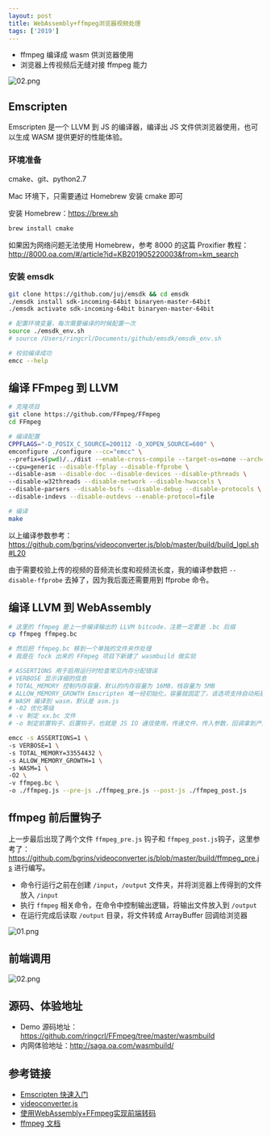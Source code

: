 ```yaml
---
layout: post
title: WebAssembly+ffmpeg浏览器视频处理
tags: ['2019']
---
```


- ffmpeg 编译成 wasm 供浏览器使用
- 浏览器上传视频后无缝对接 ffmpeg 能力

![02.png](https://cdn-1257430323.cos.ap-guangzhou.myqcloud.com/assets/imgs/20210504204310_1c9770d8b86dc16b22195b126427996c.png)

## Emscripten

Emscripten 是一个 LLVM 到 JS 的编译器，编译出 JS 文件供浏览器使用，也可以生成 WASM 提供更好的性能体验。

### 环境准备

cmake、git、python2.7

Mac 环境下，只需要通过 Homebrew 安装 cmake 即可

安装 Homebrew：https://brew.sh

```sh
brew install cmake
```

如果因为网络问题无法使用 Homebrew，参考 8000 的这篇 Proxifier 教程：http://8000.oa.com/#/article?id=KB201905220003&from=km_search

### 安装 emsdk


```sh
git clone https://github.com/juj/emsdk && cd emsdk 
./emsdk install sdk-incoming-64bit binaryen-master-64bit 
./emsdk activate sdk-incoming-64bit binaryen-master-64bit

# 配置环境变量，每次需要编译的时候配置一次
source ./emsdk_env.sh
# source /Users/ringcrl/Documents/github/emsdk/emsdk_env.sh

# 校验编译成功
emcc --help
```

## 编译 FFmpeg 到 LLVM

```sh
# 克隆项目
git clone https://github.com/FFmpeg/FFmpeg
cd FFmpeg

# 编译配置
CPPFLAGS="-D_POSIX_C_SOURCE=200112 -D_XOPEN_SOURCE=600" \
emconfigure ./configure --cc="emcc" \
--prefix=$(pwd)/../dist --enable-cross-compile --target-os=none --arch=x86_64 \
--cpu=generic --disable-ffplay --disable-ffprobe \
--disable-asm --disable-doc --disable-devices --disable-pthreads \
--disable-w32threads --disable-network --disable-hwaccels \
--disable-parsers --disable-bsfs --disable-debug --disable-protocols \
--disable-indevs --disable-outdevs --enable-protocol=file

# 编译
make
```

以上编译参数参考：https://github.com/bgrins/videoconverter.js/blob/master/build/build_lgpl.sh#L20

由于需要校验上传的视频的音频流长度和视频流长度，我的编译参数把 `--disable-ffprobe` 去掉了，因为我后面还需要用到 ffprobe 命令。

## 编译 LLVM 到 WebAssembly

```sh
# 这里的 ffmpeg 是上一步编译输出的 LLVM bitcode，注意一定要是 .bc 后缀
cp ffmpeg ffmpeg.bc

# 然后把 ffmpeg.bc 移到一个单独的文件夹作处理
# 我是在 fock 出来的 FFmpeg 项目下新建了 wasmbuild 做实验

# ASSERTIONS 用于启用运行时检查常见内存分配错误
# VERBOSE 显示详细的信息
# TOTAL_MEMORY 控制内存容量，默认的内存容量为 16MB，栈容量为 5MB
# ALLOW_MEMORY_GROWTH Emscripten 堆一经初始化，容量就固定了，该选项支持自动拓展
# WASM 编译到 wasm，默认是 asm.js
# -02 优化等级
# -v 制定 xx.bc 文件
# -o 制定前置钩子、后置钩子，也就是 JS IO 通信使用，传递文件、传入参数，回调拿到产出结果

emcc -s ASSERTIONS=1 \
-s VERBOSE=1 \
-s TOTAL_MEMORY=33554432 \
-s ALLOW_MEMORY_GROWTH=1 \
-s WASM=1 \
-O2 \
-v ffmpeg.bc \
-o ./ffmpeg.js --pre-js ./ffmpeg_pre.js --post-js ./ffmpeg_post.js
```

## ffmpeg 前后置钩子

上一步最后出现了两个文件 `ffmpeg_pre.js` 钩子和 `ffmpeg_post.js`钩子，这里参考了：https://github.com/bgrins/videoconverter.js/blob/master/build/ffmpeg_pre.js 进行编写。

- 命令行运行之前在创建 `/input`，`/output` 文件夹，并将浏览器上传得到的文件放入 `/input`
- 执行 `ffmpeg` 相关命令，在命令中控制输出逻辑，将输出文件放入到 `/output`
- 在运行完成后读取 `/output` 目录，将文件转成 ArrayBuffer 回调给浏览器

![01.png](https://cdn-1257430323.cos.ap-guangzhou.myqcloud.com/assets/imgs/20210504204323_573a33ca78c64005d5ad700c9d309d06.png)

## 前端调用

![02.png](https://cdn-1257430323.cos.ap-guangzhou.myqcloud.com/assets/imgs/20210504204329_1c9770d8b86dc16b22195b126427996c.png)

## 源码、体验地址

- Demo 源码地址：https://github.com/ringcrl/FFmpeg/tree/master/wasmbuild
- 内网体验地址：http://saga.oa.com/wasmbuild/

## 参考链接

- [Emscripten 快速入门](https://www.cntofu.com/book/150/zh/ch1-quick-guide/readme.md)
- [videoconverter.js](https://github.com/bgrins/videoconverter.js)
- [使用WebAssembly+FFmpeg实现前端转码](https://zhuanlan.zhihu.com/p/27910351)
- [ffmpeg 文档](https://www.ffmpeg.org/ffmpeg.html)